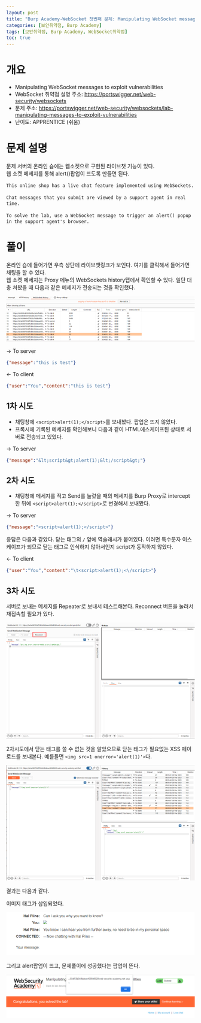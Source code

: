```yaml
---
layout: post
title: "Burp Academy-WebSocket 첫번째 문제: Manipulating WebSocket messages to exploit vulnerabilities"
categories: [보안취약점, Burp Academy]
tags: [보안취약점, Burp Academy, WebSocket취약점]
toc: true
---
```


# 개요
- Manipulating WebSocket messages to exploit vulnerabilities
- WebSocket 취약점 설명 주소: https://portswigger.net/web-security/websockets
- 문제 주소: https://portswigger.net/web-security/websockets/lab-manipulating-messages-to-exploit-vulnerabilities
- 난이도: APPRENTICE (쉬움)

# 문제 설명
문제 서버의 온라인 숍에는 웹소켓으로 구현된 라이브챗 기능이 있다.   
웹 소켓 메세지를 통해 alert()팝업이 뜨도록 만들면 된다. 

```
This online shop has a live chat feature implemented using WebSockets.

Chat messages that you submit are viewed by a support agent in real time.

To solve the lab, use a WebSocket message to trigger an alert() popup in the support agent's browser.
```

# 풀이 
온라인 숍에 들어가면 우측 상단에 라이브챗링크가 보인다. 여기를 클릭해서 들어가면 채팅을 할 수 있다.    
웹 소켓 메세지는 Proxy 메뉴의 WebSockets history탭에서 확인할 수 있다. 일단 대충 쳐봤을 때 다음과 같은 메세지가 전송되는 것을 확인했다. 

![WebSockets history탭](/images/burp-academy-websocket-1-1.png)

-> To server   

```json
{"message":"this is test"}
```

<- To client   

```json
{"user":"You","content":"this is test"}
```

## 1차 시도 
- 채팅창에 `<script>alert(1);</script>`를 보내봤다. 팝업은 뜨지 않았다. 
- 프록시에 기록된 메세지를 확인해보니 다음과 같이 HTML에스케이프된 상태로 서버로 전송되고 있었다. 

-> To server   

```json
{"message":"&lt;script&gt;alert(1);&lt;/script&gt;"}
```

## 2차 시도
- 채팅창에 메세지를 적고 Send를 눌렀을 때의 메세지를 Burp Proxy로 intercept한 뒤에 `<script>alert(1);</script>`로 변경해서 보내봤다. 

-> To server   

```json
{"message":"<script>alert(1);</script>"}
```

응답은 다음과 같았다. 닫는 태그의 `/` 앞에 역슬래시가 붙어있다. 이러면 특수문자 이스케이프가 되므로 닫는 태그로 인식하지 않아서인지 script가 동작하지 않았다. 

<- To client   

```json
{"user":"You","content":"\t<script>alert(1);<\/script>"}
```

## 3차 시도 

서버로 보내는 메세지를 Repeater로 보내서 테스트해본다. Reconnect 버튼을 눌러서 재접속할 필요가 있다. 

![Repeater Websocket Reconnect](/images/burp-academy-websocket-reconnect.png)

2차시도에서 닫는 태그를 쓸 수 없는 것을 알았으므로 닫는 태그가 필요없는 XSS 페이로드를 보내본다. 예를들면 `<img src=1 onerror='alert(1)'>`다. 

![XSS 페이로드](/images/burp-academy-websocket-1-3.png)

결과는 다음과 같다. 

이미지 태그가 삽입되었다. 

![이미지 태그](/images/burp-academy-websocket-1-2.png)

그리고 alert팝업이 뜨고, 문제풀이에 성공했다는 팝업이 뜬다. 

![문제 풀이완료](/images/burp-academy-websocket-1-success.png)
